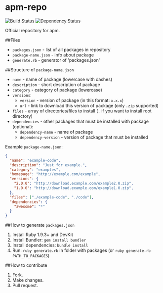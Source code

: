apm-repo
========
[![Build Status](https://travis-ci.org/neonowy/apm-repo.svg?branch=master)](https://travis-ci.org/neonowy/apm-repo)
[![Dependency Status](https://gemnasium.com/neonowy/apm-repo.svg)](https://gemnasium.com/neonowy/apm-repo)

Official repository for apm.


##Files
- `packages.json` - list of all packages in repository
- `package-name.json` - info about package
- `generate.rb` - generator of 'packages.json'

##Structure of `package-name.json`
- `name` - name of package (lowercase with dashes)
- `description` - short description of package
- `category` - category of package (lowercase)
- `versions`:
  - `version` - version of package (in this format: `x.x.x`)
  - `url` - link to download this version of package (only `.zip` supported)
- `files` - array of directories/files to install (`.` if you want to install root directory)
- `dependencies` - other packages that must be installed with package (optional):
  - `dependency-name` - name of package
  - `dependency-version` - version of package that must be installed

Example `package-name.json`:
```JSON
{
  "name": "example-code",
  "description": "Just for example.",
  "category": "examples",
  "homepage": "http://example.com/example",
  "versions": {
  	"2.0.0": "http://download.example.com/example2.0.zip",
  	"1.0.0": "http://download.example.com/example1.0.zip",
  },
  "files": ["./example-code", "./code"],
  "dependencies": {
    "awesome": "*"
  }
}
```

##How to generate `packages.json`
1. Install Ruby 1.9.3+ and DevKit
3. Install Bundler: `gem install bundler`
4. Install dependencies: `bundle install`
5. Run: `ruby generate.rb` in folder with packages (or `ruby generate.rb PATH_TO_PACKAGES`)


##How to contribute
1. Fork.
2. Make changes.
3. Pull request.
